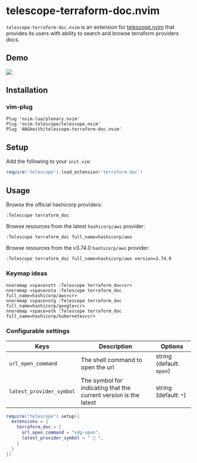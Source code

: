 # telescope-terraform-doc.nvim

`telescope-terraform-doc.nvim` is an extension for [telescope.nvim](https://github.com/nvim-telescope/telescope.nvim) that provides its users with ability to search and browse terraform providers docs.

## Demo
![](./media/demo.gif)

## Installation
### vim-plug
```viml
Plug 'nvim-lua/plenary.nvim'
Plug 'nvim-telescope/telescope.nvim'
Plug 'ANGkeith/telescope-terraform-doc.nvim'
```
## Setup
Add the following to your `init.vim`:
``` lua
require('telescope').load_extension('terraform-doc')
```

## Usage
Browse the official hashicorp providers:
```vim
:Telescope terraform_doc
```

Browse resources from the latest `hashicorp/aws` provider:
```vim
:Telescope terraform_doc full_name=hashicorp/aws
```

Browse resources from the v3.74.0 `hashicorp/aws` provider:
```vim
:Telescope terraform_doc full_name=hashicorp/aws version=3.74.0
```

### Keymap ideas
```vim
nnoremap <space>ott :Telescope terraform_doc<cr>
nnoremap <space>ota :Telescope terraform_doc full_name=hashicorp/aws<cr>
nnoremap <space>otg :Telescope terraform_doc full_name=hashicorp/google<cr>
nnoremap <space>otk :Telescope terraform_doc full_name=hashicorp/kubernetes<cr>
```

### Configurable settings
| Keys                     | Description                                                      | Options                    |
|--------------------------|------------------------------------------------------------------|----------------------------|
| `url_open_command`       | The shell command to open the url                                | string (default: `open`)   |
| `latest_provider_symbol` | The symbol for indicating that the current version is the latest | string (default: `*`)      |

```lua
require("telescope").setup({
  extensions = {
    terraform_doc = {
      url_open_command = "xdg-open",
      latest_provider_symbol = "  ",
    }
  }
})
```
